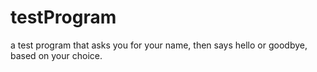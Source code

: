 # testProgram
a test program that asks you for your name, then says hello or goodbye, based on your choice.
